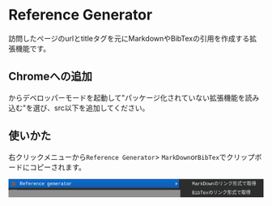 # Reference Generator

訪問したページのurlとtitleタグを元にMarkdownやBibTexの引用を作成する拡張機能です。

## Chromeへの追加

[](chrome://extensions)からデベロッパーモードを起動して"パッケージ化されていない拡張機能を読み込む"を選び、src以下を追加してください。

## 使いかた

右クリックメニューから`Reference Generator`> `MarkDown`or`BibTex`でクリップボードにコピーされます。

![](img/1.png)